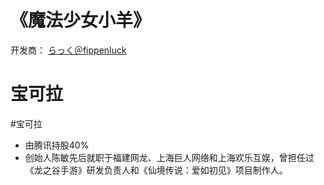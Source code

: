 


# 《魔法少女小羊》


开发商： [らっく＠fippenluck](https://ci-en.dlsite.com/creator/92)






# 宝可拉


#宝可拉


- 由腾讯持股40%
- 创始人陈敏先后就职于福建网龙、上海巨人网络和上海欢乐互娱，曾担任过《龙之谷手游》研发负责人和《仙境传说：爱如初见》项目制作人。

